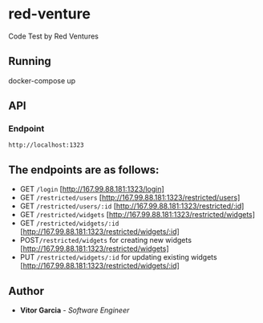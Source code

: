 # red-venture
Code Test by Red Ventures 

## Running 

docker-compose up

## API

### Endpoint
```
http://localhost:1323
```

## The endpoints are as follows:
*  GET `/login` [http://167.99.88.181:1323/login]
*  GET `/restricted/users` [http://167.99.88.181:1323/restricted/users]
*  GET `/restricted/users/:id` [http://167.99.88.181:1323/restricted/:id]
*  GET `/restricted/widgets` [http://167.99.88.181:1323/restricted/widgets]
*  GET `/restricted/widgets/:id` [http://167.99.88.181:1323/restricted/widgets/:id]
*  POST`/restricted/widgets` for creating new widgets [http://167.99.88.181:1323/restricted/widgets]
*  PUT `/restricted/widgets/:id` for updating existing widgets [http://167.99.88.181:1323/restricted/widgets/:id]

## Author

* **Vitor Garcia** - *Software Engineer* 
